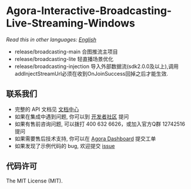 # **Agora-Interactive-Broadcasting-Live-Streaming-Windows**
*Read this in other languages: [English](README.md)*

- release/broadcasting-main 合图推流主项目
- release/broadcasting-lite 轻直播场景优化
- release/broadcasting-injection 导入外部数据流(sdk2.0.0及以上),调用addInjectStreamUrl必须在收到OnJoinSuccess回掉之后才能生效.

## 联系我们
- 完整的 API 文档见 [文档中心](https://docs.agora.io/cn/)
- 如果在集成中遇到问题, 你可以到 [开发者社区](https://dev.agora.io/cn/) 提问
- 如果有售前咨询问题, 可以拨打 400 632 6626，或加入官方Q群 12742516 提问
- 如果需要售后技术支持, 你可以在 [Agora Dashboard](https://dashboard.agora.io) 提交工单
- 如果发现了示例代码的 bug, 欢迎提交 [issue](https://github.com/AgoraIO/Agora-Interactive-Broadcasting-Live-Streaming-iOS/issues)

## 代码许可
The MIT License (MIT).
